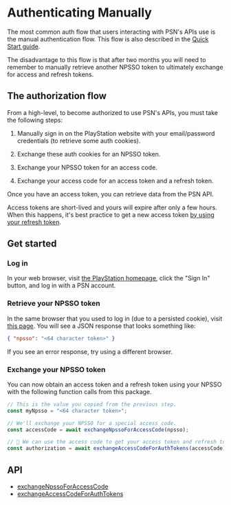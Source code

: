 # Authenticating Manually

The most common auth flow that users interacting with PSN's APIs use is the manual authentication flow. This flow is also described in the [Quick Start guide](/#quick-start).

The disadvantage to this flow is that after two months you will need to remember to manually retrieve another NPSSO token to ultimately exchange for access and refresh tokens.

## The authorization flow

From a high-level, to become authorized to use PSN's APIs, you must take the following steps:

1. Manually sign in on the PlayStation website with your email/password credentials (to retrieve some auth cookies).

2. Exchange these auth cookies for an NPSSO token.

3. Exchange your NPSSO token for an access code.

4. Exchange your access code for an access token and a refresh token.

Once you have an access token, you can retrieve data from the PSN API.

Access tokens are short-lived and yours will expire after only a few hours. When this happens, it's best practice to get a new access token [by using your refresh token](/authentication/using-your-refresh-token).

## Get started

### Log in

In your web browser, visit [the PlayStation homepage](https://www.playstation.com/), click the "Sign In" button, and log in with a PSN account.

### Retrieve your NPSSO token

In the same browser that you used to log in (due to a persisted cookie), visit [this page](https://ca.account.sony.com/api/v1/ssocookie). You will see a JSON response that looks something like:

```json
{ "npsso": "<64 character token>" }
```

If you see an error response, try using a different browser.

### Exchange your NPSSO token

You can now obtain an access token and a refresh token using your NPSSO with the following function calls from this package.

```ts
// This is the value you copied from the previous step.
const myNpsso = "<64 character token>";

// We'll exchange your NPSSO for a special access code.
const accessCode = await exchangeNpssoForAccessCode(npsso);

// 🚀 We can use the access code to get your access token and refresh token.
const authorization = await exchangeAccessCodeForAuthTokens(accessCode);
```

## API

- [exchangeNpssoForAccessCode](/api-docs/authentication#exchangenpssoforaccesscode)
- [exchangeAccessCodeForAuthTokens](/api-docs/authentication#exchangeaccesscodeforauthtokens)
